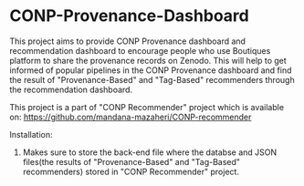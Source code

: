 # CONP-Provenance-Dashboard
This project aims to provide CONP Provenance dashboard and recommendation dashboard to encourage people who use Boutiques platform to share the provenance records on Zenodo. This will help to get informed of popular pipelines in the CONP Provenance dashboard and find the result of "Provenance-Based" and "Tag-Based" recommenders through the recommendation dashboard.

This project is a part of "CONP Recommender" project which is available on: https://github.com/mandana-mazaheri/CONP-recommender

Installation: 

  1. Makes sure to store the back-end file where the databse and JSON files(the results of "Provenance-Based" and "Tag-Based" recommenders) stored in "CONP Recommender" project.
      
